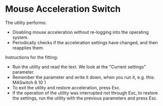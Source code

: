 # Mouse Acceleration Switch

The utility performs:
* Disabling mouse acceleration without re-logging into the operating system.
* Periodically checks if the acceleration settings have changed, and then reapplies them.

Instructions for the fitting:
* Run the utility and read the text. We look at the "Current settings" parameter.
* Remember the parameter and write it down, when you run it, e.g. this: MASwitch 6 10 1
* To exit the utility and restore acceleration, press Esc.
* If the operation of the utility was interrupted not through Esc, to restore the settings, run the utility with the previous parameters and press Esc.
